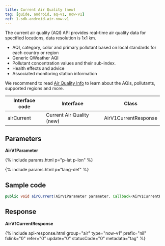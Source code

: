 ```yaml
---
title: Current Air Quality (new)
tag: [guide, android, aq-v1, now-v1]
ref: 1-sdk-android-air-now-v1
---
```


The current air quality (AQI) API provides real-time air quality data for specified locations, data resolution is 1x1 km.

- AQI, category, color and primary pollutant based on local standards for each country or region
- Generic QWeather AQI
- Pollutant concentration values and their sub-index.
- Health effects and advice
- Associated monitoring station information

We recommend to read [Air Quality Info](/en/docs/resource/air-info/) to learn about the AQIs, pollutants, supported regions and more.

| Interface code | Interface         | Class       |
| --------------- | ---------------- | ------------ |
| airCurrent | Current Air Quality (new)  | AirV1CurrentResponse |

## Parameters 

**AirV1Parameter**

{% include params.html p="p-lat p-lon" %}

{% include params.html p="lang-def" %}

## Sample code

```Java
public void airCurrent(AirV1Parameter parameter, Callback<AirV1CurrentResponse> callback);
```

## Response

**AirV1CurrentResponse**

{% include api-response.html group="air" type="now-v1" prefix="nil" fxlink="0" refer="0" update="0" statusCode="0" metadata="tag"  %}
